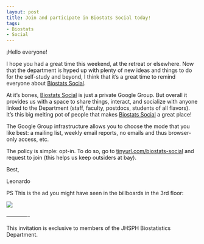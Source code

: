 ```yaml
---
layout: post
title: Join and participate in Biostats Social today!
tags:
- Biostats
- Social
---
```

<p>¡Hello everyone!</p>
<p>I hope you had a great time this weekend, at the retreat or elsewhere. Now that the department is hyped up with plenty of new ideas and things to do for the self-study and beyond, I think that it&#8217;s a great time to remind everyone about <a href="http://tinyurl.com/biostats-social">Biostats Social</a>.</p>
<p>At it&#8217;s bones, <a href="http://tinyurl.com/biostats-social">Biostats Social</a> is just a private Google Group. But overall it provides us with a space to share things, interact, and socialize with anyone linked to the Department (staff, faculty, postdocs, students of all flavors). It&#8217;s this big melting pot of people that makes <a href="http://tinyurl.com/biostats-social">Biostats Social</a> a great place!</p>
<p><span>The Google Group infrastructure allows you to choose the mode that you like best: a mailing list, weekly email reports, no emails and thus browser-only access, etc. </span></p>
<p>The policy is simple: opt-in. To do so, go to <a href="http://tinyurl.com/biostats-social">tinyurl.com/biostats-social</a> and request to join (this helps us keep outsiders at bay).</p>
<p>Best,</p>
<p><span>Leonardo</span></p>
<p>PS This is the ad you might have seen in the billboards in the 3rd floor:</p>
<p><a href="http://tinyurl.com/biostats-social"><img src="http://media.tumblr.com/6612b2127a35ca6eb99eb01e397a920d/tumblr_inline_mm0vobOJAG1qz4rgp.jpg"/></a></p>
<p>&#8212;&#8212;&#8212;&#8212;-</p>
<p>This invitation is exclusive to members of the JHSPH Biostatistics Department.</p>

<p></p>
